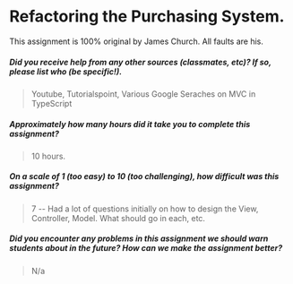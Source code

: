 # Refactoring the Purchasing System.

This assignment is 100% original by James Church. All faults are his.

##### Did you receive help from any other sources (classmates, etc)? If so, please list who (be specific!). #####
> Youtube, Tutorialspoint, Various Google Seraches on MVC in TypeScript


##### Approximately how many hours did it take you to complete this assignment? #####
> 10 hours. 


##### On a scale of 1 (too easy) to 10 (too challenging), how difficult was this assignment? #####
> 7 -- Had a lot of questions initially on how to design the View, Controller, Model. What should go in each, etc.


##### Did you encounter any problems in this assignment we should warn students about in the future? How can we make the assignment better? #####
> N/a
